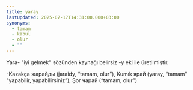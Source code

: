 ```yaml
---
title: yaray
lastUpdated: 2025-07-17T14:31:00.000+03:00
synonyms:
  - tamam
  - kabul
  - olur
  - ""
---
```

Yara- "iyi gelmek" sözünden kaynağı belirsiz -y eki ile üretilmiştir.

-Kazakça жарайды (jaraidy, “tamam, olur”), Kumık ярай (yaray, “tamam" "yapabilir, yapabilirsiniz”), Şor чарай (“tamam, olur”)
